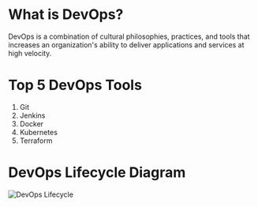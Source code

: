 # What is DevOps?
DevOps is a combination of cultural philosophies, practices, and tools that increases an organization's ability to deliver applications and services at high velocity.

# Top 5 DevOps Tools
1. Git
2. Jenkins
3. Docker
4. Kubernetes
5. Terraform

# DevOps Lifecycle Diagram
![DevOps Lifecycle](https://upload.wikimedia.org/wikipedia/commons/thumb/b/b5/Devops-toolchain.svg/1200px-Devops-toolchain.svg.png)
